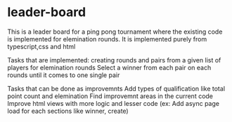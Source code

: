 ﻿# leader-board
This is a leader board for a ping pong tournament where the existing code is implemented for elemination rounds. It is implemented purely from typescript,css and html

Tasks that are implemented:
creating rounds and pairs from a given list of players for elemination rounds
Select a winner from each pair on each rounds until it comes to one single pair

Tasks that can be done as improvemnts
Add types of qualification like total point count and elemination
Find improvemnt areas in the current code
Improve html views with more logic and lesser code
(ex: Add async page load for each sections like winner, create)
